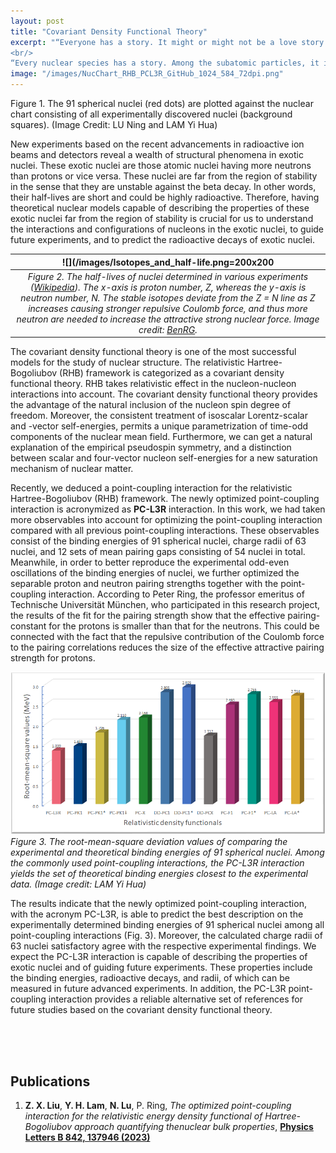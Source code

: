 ```yaml
---
layout: post
title: "Covariant Density Functional Theory"
excerpt: "“Everyone has a story. It might or might not be a love story. It could be a story of dreams, friendship, hope, survival or even death. And every story is worth telling. But more than that, it’s worth living.” Savi Sharma, <i>Everyone Has A Story</i>
<br/>
“Every nuclear species has a story. Among the subatomic particles, it is the in-medium NN interaction. It could be a story of many interactions, short lives, or decays. And every study of these phenomena is worth telling. But more than that, it's worth surfing.” Yi Hua Lam, <i>Day Dream</i>"
image: "/images/NucChart_RHB_PCL3R_GitHub_1024_584_72dpi.png"
---
```

Figure 1. The 91 spherical nuclei (red dots) are plotted against the nuclear chart consisting of all experimentally discovered nuclei (background squares). (Image Credit: LU Ning and LAM Yi Hua)


New experiments based on the recent advancements in radioactive ion beams and detectors reveal a wealth of structural phenomena in exotic nuclei. These exotic nuclei are those atomic nuclei having more neutrons than protons or vice versa. These nuclei are far from the region of stability in the sense that they are unstable against the beta decay. In other words, their half-lives are short and could be highly radioactive. Therefore, having theoretical nuclear models capable of describing the properties of these exotic nuclei far from the region of stability is crucial for us to understand the interactions and configurations of nucleons in the exotic nuclei, to guide future experiments, and to predict the radioactive decays of exotic nuclei.


<!--- How to put caption in MarkDown (md) -->
<!--- https://stackoverflow.com/questions/19331362/using-an-image-caption-in-markdown-jekyll -->

| ![](/images/Isotopes_and_half-life.png=200x200 | 
|:--:| 
| *Figure 2. The half-lives of nuclei determined in various experiments (<a href="https://en.wikipedia.org/wiki/Isotope">Wikipedia</a>). The <i>x</i>-axis is proton number, <i>Z</i>, whereas the <i>y</i>-axis is neutron number, <i>N</i>. The stable isotopes deviate from the <i>Z</i> = <i>N</i> line as <i>Z</i> increases causing stronger repulsive Coulomb force, and thus more neutron are needed to increase the attractive strong nuclear force. Image credit: <a href="https://en.wikipedia.org/wiki/User:BenRG">BenRG</a>.* |



The covariant density functional theory is one of the most successful models for the study of nuclear structure. The relativistic Hartree-Bogoliubov (RHB) framework is categorized as a covariant density functional theory. RHB takes relativistic effect in the nucleon-nucleon interactions into account. The covariant density functional theory provides the advantage of the natural inclusion of the nucleon spin degree of freedom. Moreover, the consistent treatment of isoscalar Lorentz-scalar and -vector self-energies, permits a unique parametrization of time-odd components of the nuclear mean field. Furthermore, we can get a natural explanation of the empirical pseudospin symmetry, and a distinction between scalar and four-vector nucleon self-energies for a new saturation mechanism of nuclear matter.



Recently, we deduced a point-coupling interaction for the relativistic Hartree-Bogoliubov (RHB) framework. The newly optimized point-coupling interaction is acronymized as <b>PC-L3R</b> interaction. In this work, we had taken more observables into account for optimizing the point-coupling interaction compared with all previous point-coupling interactions. These observables consist of the binding energies of 91 spherical nuclei, charge radii of 63 nuclei, and 12 sets of mean pairing gaps consisting of 54 nuclei in total. Meanwhile, in order to better reproduce the experimental odd-even oscillations of the binding energies of nuclei, we further optimized the separable proton and neutron pairing strengths together with the point-coupling interaction. According to Peter Ring, the professor emeritus of Technische Universität München,  who participated in this research project, the results of the fit for the pairing strength show that the effective pairing-constant for the protons is smaller than that for the neutrons. This could be connected with the fact that the repulsive contribution of the Coulomb force to the pairing correlations reduces the size of the effective attractive pairing strength for protons.



<!--- image: "/images/binarystarcataclysm.jpg" -->

<!--- YiHua 10 Oct 2021
How to add caption, align position, size the inserted figure in Markdown
https://towardsdev.com/3-ways-to-add-a-caption-to-an-image-using-markdown-f2ca30562be6
-->

<!--- YiHua 26 May 2023 -->
<!---<span class="image left"><img src="{{ "/images/RMS_Histogram.png.jpg" | absolute_url }}" alt="" /></span> -->
![](/images/RMS_Histogram.png)
*Figure 3. The root-mean-square deviation values of comparing the experimental and theoretical binding energies of 91 spherical nuclei. Among the commonly used point-coupling interactions, the PC-L3R interaction yields the set of theoretical binding energies closest to the experimental data. (Image credit: LAM Yi Hua)*



The results indicate that the newly optimized point-coupling interaction, with the acronym PC-L3R, is able to predict the best description on the experimentally determined binding energies of 91 spherical nuclei among all point-coupling interactions (Fig. 3). Moreover, the calculated charge radii of 63 nuclei satisfactory agree with the respective experimental findings. We expect the PC-L3R interaction is capable of describing the properties of exotic nuclei and of guiding future experiments. These properties include the binding energies, radioactive decays, and radii, of which can be measured in future advanced experiments. In addition, the PC-L3R point-coupling interaction provides a reliable alternative set of references for future studies based on the covariant density functional theory. 


<!--- YiHua 10 Oct 2021
<figure>
<img src="{{ "/images/Neutron-Star-X-Ray-Burst.jpg" | absolute_url }}" alt="Trulli" style="float:right;width:70%">
<figcaption align = "center"><b>Artistic view of BeppoSAX. Image from: <a href="https://sciencesprings.wordpress.com/2015/10/31/from-nasa-blueshift-back-to-school-with-grb-101/"> ScienceSprings </a> </b></figcaption>
</figure>
-->




<br/>
<br/>
<br/>

## Publications

1. **Z. X. Liu**, **Y. H. Lam**, **N. Lu**, P. Ring, *The optimized point-coupling interaction for the relativistic energy density functional of Hartree-Bogoliubov approach quantifying thenuclear bulk properties*, [**Physics Letters B 842, 137946 (2023)**](https://doi.org/10.1016/j.physletb.2023.137946) 

